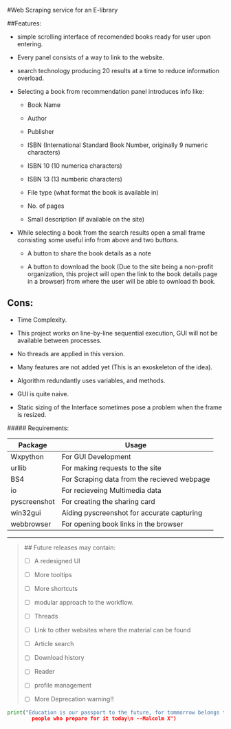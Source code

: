 #Web Scraping service for an E-library

##Features:

- simple scrolling interface of recomended books ready for user upon entering.
  
- Every panel consists of a way to link to the website.
  
- search technology producing 20 results at a time to reduce information overload.
  
- Selecting a book from recommendation panel introduces info like:
  
  - Book Name
    
  - Author
    
  - Publisher
    
  - ISBN (International Standard Book Number, originally 9 numeric characters)
    
  - ISBN 10 (10 numerica characters)
    
  - ISBN 13 (13 numberic characters)
    
  - File type (what format the book is available in)
    
  - No. of pages
    
  - Small description (if available on the site)
    
- While selecting a book from the search results open a small frame consisting some useful info from above and two buttons.
  
  - A button to share the book details as a note
    
  - A button to download the book (Due to the site being a non-profit organization, this project will open the link to the book details page in a browser) from where the user will be able to ownload th book.
    

## Cons:

- Time Complexity.
  
- This project works on line-by-line sequential execution, GUI will not be available between processes.
  
- No threads are applied in this version.
  
- Many features are not added yet (This is an exoskeleton of the idea).
  
- Algorithm redundantly uses variables, and methods.
  
- GUI is quite naive.
  
- Static sizing of the Interface sometimes pose a problem when the frame is resized.
  

##### Requirements:

| Package | Usage |
| --- | --- |
| Wxpython | For GUI Development |
| urllib | For making requests to the site |
| BS4 | For Scraping data from the recieved webpage |
| io  | For recieveing Multimedia data |
| pyscreenshot | For creating the sharing card |
| win32gui | Aiding pyscreenshot for accurate capturing |
| webbrowser | For opening book links in the browser |

---

> ## Future releases may contain:
> 
> - [ ] A redesigned UI
>   
> - [ ] More tooltips
>   
> - [ ] More shortcuts
>   
> - [ ] modular approach to the workflow.
>   
> - [ ] Threads
>   
> - [ ] Link to other websites where the material can be found
>   
> - [ ] Article search
>   
> - [ ] Download history
>   
> - [ ] Reader
>   
> - [ ] profile management
>   
> - [ ] More Deprecation warning!!
>   

```python
print("Education is our passport to the future, for tommorrow belongs to
        people who prepare for it today\n --Malcolm X")
```
